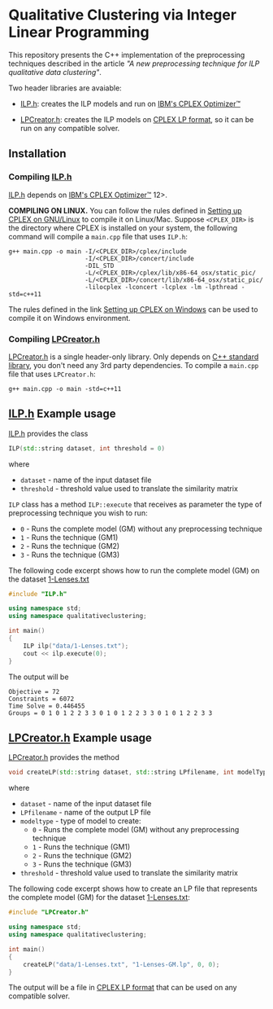 # Qualitative Clustering via Integer Linear Programming

This repository presents the C++ implementation of the preprocessing techniques described in the article _"A new preprocessing technique for ILP qualitative data clustering"_. 

Two header libraries are avaiable:

* [ILP.h](ILP.h): creates the ILP models and run on [IBM's CPLEX Optimizer™](http://www.ibm.com/software/commerce/optimization/cplex-optimizer/)

* [LPCreator.h](LPCreator.h): creates the ILP models on [CPLEX LP format](https://www.ibm.com/support/knowledgecenter/SSSA5P_12.5.0/ilog.odms.cplex.help/CPLEX/FileFormats/topics/LP.html), so it can be run on any compatible solver.

Installation
------------

### Compiling [ILP.h](ILP.h)

[ILP.h](ILP.h) depends on [IBM's CPLEX Optimizer™](http://www.ibm.com/software/commerce/optimization/cplex-optimizer/) 12>. 

**COMPILING ON LINUX.** You can follow the rules defined in [Setting up CPLEX on GNU/Linux](https://www.ibm.com/support/knowledgecenter/SSSA5P_12.7.1/ilog.odms.cplex.help/CPLEX/GettingStarted/topics/set_up/GNU_Linux.html)
to compile it on Linux/Mac. Suppose `<CPLEX_DIR>` is the directory where CPLEX is installed on your system, the following command will compile a `main.cpp` file that uses `ILP.h`: 

```
g++ main.cpp -o main -I/<CPLEX_DIR>/cplex/include 
                     -I/<CPLEX_DIR>/concert/include
                     -DIL_STD 
                     -L/<CPLEX_DIR>/cplex/lib/x86-64_osx/static_pic/ 
                     -L/<CPLEX_DIR>/concert/lib/x86-64_osx/static_pic/ 
                     -lilocplex -lconcert -lcplex -lm -lpthread -std=c++11
```

The rules defined in the link [Setting up CPLEX on Windows](https://www.ibm.com/support/knowledgecenter/SSSA5P_12.7.1/ilog.odms.cplex.help/CPLEX/GettingStarted/topics/set_up/Windows.html) can be used to compile it on Windows environment.

### Compiling [LPCreator.h](LPCreator.h)

[LPCreator.h](LPCreator.h) is a single header-only library. Only depends on [C++ standard library](http://en.cppreference.com/w/cpp/header), you don't need any 3rd party dependencies. To compile a `main.cpp` file that uses `LPCreator.h`:

```
g++ main.cpp -o main -std=c++11
```

[ILP.h](ILP.h)  Example usage 
-------------

[ILP.h](ILP.h) provides the class 

```c++
ILP(std::string dataset, int threshold = 0)
```
where 
 - `dataset` - name of the input dataset file
 - `threshold` - threshold value used to translate the similarity matrix

`ILP` class has a method `ILP::execute` that receives as parameter the type of preprocessing technique you wish to run:
 - `0` - Runs the complete model (GM) without any preprocessing technique
 - `1` - Runs the technique (GM1)
 - `2` - Runs the technique (GM2)
 - `3` - Runs the technique (GM3)
 
 The following code excerpt shows how to run the complete model (GM) on the dataset [1-Lenses.txt](data/1-Lenses.txt)

```c++
#include "ILP.h"

using namespace std;
using namespace qualitativeclustering;

int main()
{
    ILP ilp("data/1-Lenses.txt");
    cout << ilp.execute(0);
}
```

The output will be
```
Objective = 72
Constraints = 6072
Time Solve = 0.446455
Groups = 0 1 0 1 2 2 3 3 0 1 0 1 2 2 3 3 0 1 0 1 2 2 3 3
```

[LPCreator.h](LPCreator.h) Example usage
-------------

[LPCreator.h](LPCreator.h) provides the method

```cpp
void createLP(std::string dataset, std::string LPfilename, int modelType, int threshold=0)
```
where 
 - `dataset` - name of the input dataset file
 - `LPfilename` - name of the output LP file
 - `modeltype` - type of model to create:
   - `0` - Runs the complete model (GM) without any preprocessing technique
   - `1` - Runs the technique (GM1)
   - `2` - Runs the technique (GM2)
   - `3` - Runs the technique (GM3)
 - `threshold` - threshold value used to translate the similarity matrix

The following code excerpt shows how to create an LP file that represents the complete model (GM) for the dataset [1-Lenses.txt](data/1-Lenses.txt):

```c++
#include "LPCreator.h"

using namespace std;
using namespace qualitativeclustering;

int main()
{
    createLP("data/1-Lenses.txt", "1-Lenses-GM.lp", 0, 0);
}
```
The output will be a file in [CPLEX LP format](https://www.ibm.com/support/knowledgecenter/SSSA5P_12.5.0/ilog.odms.cplex.help/CPLEX/FileFormats/topics/LP.html) that can be used on any compatible solver. 
